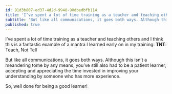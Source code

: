 ```yaml
---
id: 91d3b807-ed37-4d2d-9940-90dbedbfb114
title: 'I’ve spent a lot of time training as a teacher and teaching others and I think this is a fantastic…'
subtitle: 'But like all communications, it goes both ways. Although this isn’t a meandering tome by any means, you’ve still also had to be a patient…'
published: true
---
```




I’ve spent a lot of time training as a teacher and teaching others and I think this is a fantastic example of a mantra I learned early on in my training: **TNT**: Teach, Not Tell

But like all communications, it goes both ways. Although this isn’t a meandering tome by any means, you’ve still also had to be a patient learner, accepting and appreciating the time invested in improving your understanding by someone who has more experience.

So, well done for being a good learner!

